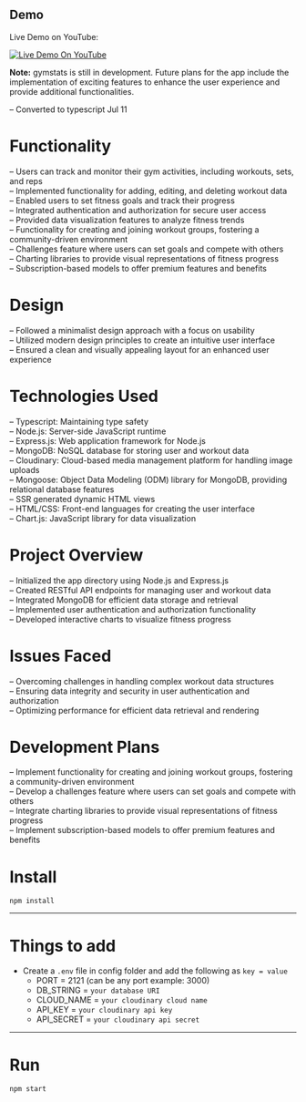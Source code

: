 ## Demo
Live Demo on YouTube:<br>

[![Live Demo On YouTube](https://i.ibb.co/X38p4NN/Screenshot-2023-07-10-at-22-45-24.png)](https://www.youtube.com/watch?v=EHH3tD1ghMA)


**Note:** gymstats is still in development. Future plans for the app include the implementation of exciting features to enhance the user experience and provide additional functionalities.

– Converted to typescript Jul 11

# Functionality

– Users can track and monitor their gym activities, including workouts, sets, and reps <br>
– Implemented functionality for adding, editing, and deleting workout data<br>
– Enabled users to set fitness goals and track their progress<br>
– Integrated authentication and authorization for secure user access<br>
– Provided data visualization features to analyze fitness trends<br>
– Functionality for creating and joining workout groups, fostering a community-driven environment<br>
– Challenges feature where users can set goals and compete with others<br>
– Charting libraries to provide visual representations of fitness progress<br>
– Subscription-based models to offer premium features and benefits<br>

# Design

– Followed a minimalist design approach with a focus on usability <br>
– Utilized modern design principles to create an intuitive user interface<br>
– Ensured a clean and visually appealing layout for an enhanced user experience<br>

# Technologies Used

– Typescript: Maintaining type safety<br>
– Node.js: Server-side JavaScript runtime<br>
– Express.js: Web application framework for Node.js<br>
– MongoDB: NoSQL database for storing user and workout data<br>
– Cloudinary: Cloud-based media management platform for handling image uploads<br>
– Mongoose: Object Data Modeling (ODM) library for MongoDB, providing relational database features<br>
– SSR generated dynamic HTML views<br>
– HTML/CSS: Front-end languages for creating the user interface<br>
– Chart.js: JavaScript library for data visualization<br>

# Project Overview

– Initialized the app directory using Node.js and Express.js <br>
– Created RESTful API endpoints for managing user and workout data<br>
– Integrated MongoDB for efficient data storage and retrieval<br>
– Implemented user authentication and authorization functionality<br>
– Developed interactive charts to visualize fitness progress<br>

# Issues Faced

– Overcoming challenges in handling complex workout data structures<br>
– Ensuring data integrity and security in user authentication and authorization<br>
– Optimizing performance for efficient data retrieval and rendering<br>

# Development Plans

– Implement functionality for creating and joining workout groups, fostering a community-driven environment<br>
– Develop a challenges feature where users can set goals and compete with others<br>
– Integrate charting libraries to provide visual representations of fitness progress<br>
– Implement subscription-based models to offer premium features and benefits<br>

# Install

`npm install`

---

# Things to add

- Create a `.env` file in config folder and add the following as `key = value`
  - PORT = 2121 (can be any port example: 3000)
  - DB_STRING = `your database URI`
  - CLOUD_NAME = `your cloudinary cloud name`
  - API_KEY = `your cloudinary api key`
  - API_SECRET = `your cloudinary api secret`

---

# Run

`npm start`